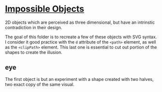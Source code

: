 # [Impossible Objects](https://en.wikipedia.org/wiki/Impossible_object)

2D objects which are perceived as three dimensional, but have an intrinstic contradiction in their design.

The goal of this folder is to recreate a few of these objects with SVG syntax. I consider it good practice with the `d` attribute of the `<path>` element, as well as the `<clipPath>` element. This last one is essential to cut out portion of the shapes to create the illusion.

## eye

The first object is but an experiment with a shape created with two halves, two exact copy of the same visual.
